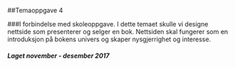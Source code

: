 ##Temaoppgave 4 

###I forbindelse med skoleoppgave. I dette temaet skulle vi designe nettside som presenterer og selger en bok. Nettsiden skal fungerer som en introduksjon på bokens univers og skaper nysgjerrighet og interesse.

##### Laget november - desember 2017